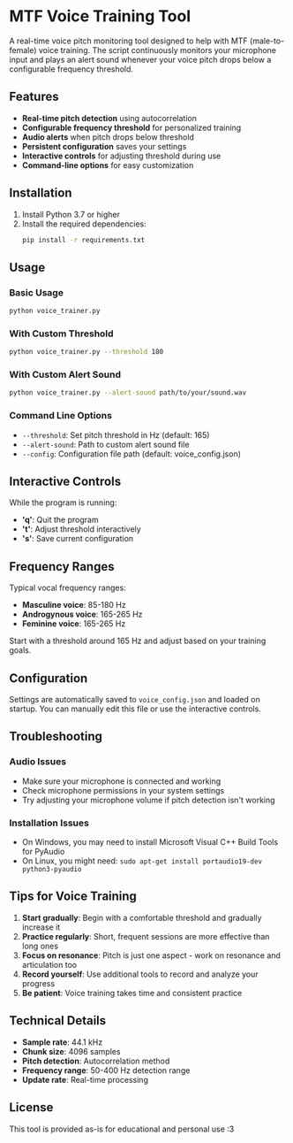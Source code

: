 # MTF Voice Training Tool

A real-time voice pitch monitoring tool designed to help with MTF (male-to-female) voice training. The script continuously monitors your microphone input and plays an alert sound whenever your voice pitch drops below a configurable frequency threshold.

## Features

- **Real-time pitch detection** using autocorrelation
- **Configurable frequency threshold** for personalized training
- **Audio alerts** when pitch drops below threshold
- **Persistent configuration** saves your settings
- **Interactive controls** for adjusting threshold during use
- **Command-line options** for easy customization

## Installation

1. Install Python 3.7 or higher
2. Install the required dependencies:
   ```bash
   pip install -r requirements.txt
   ```

## Usage

### Basic Usage
```bash
python voice_trainer.py
```

### With Custom Threshold
```bash
python voice_trainer.py --threshold 180
```

### With Custom Alert Sound
```bash
python voice_trainer.py --alert-sound path/to/your/sound.wav
```

### Command Line Options
- `--threshold`: Set pitch threshold in Hz (default: 165)
- `--alert-sound`: Path to custom alert sound file
- `--config`: Configuration file path (default: voice_config.json)

## Interactive Controls

While the program is running:
- **'q'**: Quit the program
- **'t'**: Adjust threshold interactively
- **'s'**: Save current configuration

## Frequency Ranges

Typical vocal frequency ranges:
- **Masculine voice**: 85-180 Hz
- **Androgynous voice**: 165-265 Hz
- **Feminine voice**: 165-265 Hz

Start with a threshold around 165 Hz and adjust based on your training goals.

## Configuration

Settings are automatically saved to `voice_config.json` and loaded on startup. You can manually edit this file or use the interactive controls.

## Troubleshooting

### Audio Issues
- Make sure your microphone is connected and working
- Check microphone permissions in your system settings
- Try adjusting your microphone volume if pitch detection isn't working

### Installation Issues
- On Windows, you may need to install Microsoft Visual C++ Build Tools for PyAudio
- On Linux, you might need: `sudo apt-get install portaudio19-dev python3-pyaudio`

## Tips for Voice Training

1. **Start gradually**: Begin with a comfortable threshold and gradually increase it
2. **Practice regularly**: Short, frequent sessions are more effective than long ones
3. **Focus on resonance**: Pitch is just one aspect - work on resonance and articulation too
4. **Record yourself**: Use additional tools to record and analyze your progress
5. **Be patient**: Voice training takes time and consistent practice

## Technical Details

- **Sample rate**: 44.1 kHz
- **Chunk size**: 4096 samples
- **Pitch detection**: Autocorrelation method
- **Frequency range**: 50-400 Hz detection range
- **Update rate**: Real-time processing

## License

This tool is provided as-is for educational and personal use :3
